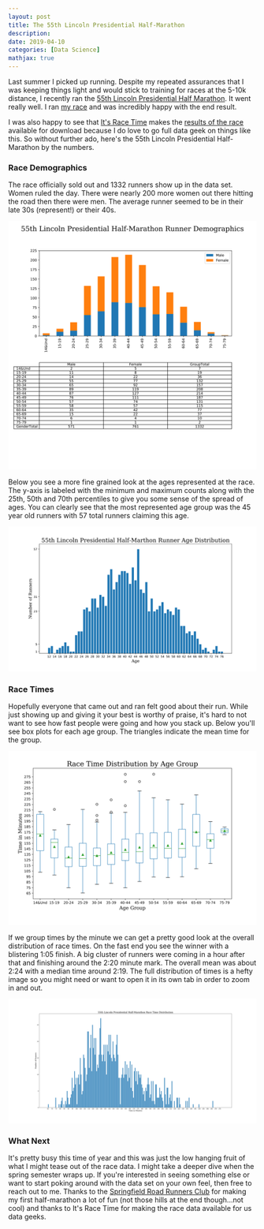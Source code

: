 ```yaml
---
layout: post
title: The 55th Lincoln Presidential Half-Marathon
description:
date: 2019-04-10
categories: [Data Science]
mathjax: true
---
```


Last summer I picked up running.  Despite my repeated assurances that I was keeping things light and would stick to training for races at the 5-10k distance, I recently ran the [55th Lincoln Presidential Half Marathon](https://www.srrc.net/runabe).  It went really well. I ran [my race](http://results.itsracetime.com/myresults.aspx?uid=17095-545-1-502090) and was incredibly happy with the end result.

I was also happy to see that [It's Race Time](https://itsracetime.com) makes the [results of the race](http://results.itsracetime.com/results.aspx?CId=17095&RId=545&EId=1&dt=0) available for download because I do love to go full data geek on things like this. So without further ado, here's the 55th Lincoln Presidential Half-Marathon by the numbers.

### Race Demographics

The race officially sold out and 1332 runners show up in the data set. Women ruled the day. There were nearly 200 more women out there hitting the road then there were men. The average runner seemed to be in their late 30s (represent!) or their 40s.

<img src="/images/demographics.svg" alt="Demographics"
	title="Racer Demographics" />

Below you see a more fine grained look at the ages represented at the race. The y-axis is labeled with the minimum and maximum counts along with the 25th, 50th and 70th percentiles to give you some sense of the spread of ages. You can clearly see that the most represented age group was the 45 year old runners with 57 total runners claiming this age.  

<img src="/images/agedist.svg" alt="Age Distribution"
  	title="Distribution of Runner Ages" />

### Race Times

Hopefully everyone that came out and ran felt good about their run. While just showing up and giving it your best is worthy of praise, it's hard to not want to see how fast people were going and how you stack up. Below you'll see box plots for each age group. The triangles indicate the mean time for the group.

<img src="/images/grouptimebox.svg" alt="Times by Groups" title="Time Distributions by Groups" />

If we group times by the minute we can get a pretty good look at the overall distribution of race times.  On the fast end you see the winner with a blistering 1:05 finish. A big cluster of runners were coming in a hour after that and finishing around the 2:20 minute mark. The overall mean was about 2:24 with a median time around 2:19.  The full distribution of times is a hefty image so you might need or want to open it in its own tab in order to zoom in and out.

<img src="/images/timedist.svg" alt="Distribution of Times" title="Time Distribution" />

### What Next

It's pretty busy this time of year and this was just the low hanging fruit of what I might tease out of the race data. I might take a deeper dive when the spring semester wraps up. If you're interested in seeing something else or want to start poking around with the data set on your own feel, then free to reach out to me. Thanks to the [Springfield Road Runners Club](https://www.srrc.net/) for making my first half-marathon a lot of fun (not those hills at the end though...not cool) and thanks to It's Race Time for making the race data available for us data geeks.
